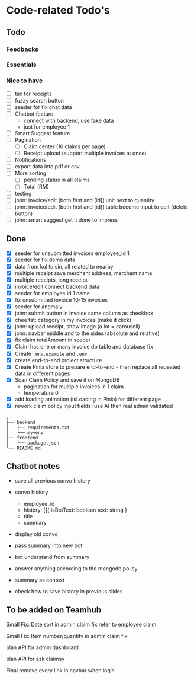 # Code-related Todo's
## Todo
### Feedbacks

### Essentials

### Nice to have
- [ ] tax for receipts
- [ ] fuzzy search button
- [ ] seeder for fix chat data
- [ ] Chatbot feature
    - connect with backend, use fake data
    - just for employee 1
- [ ] Smart Suggest feature
- [ ] Pagination
    - [ ] Claim center (10 claims per page)
    - [ ] Receipt upload (support multiple invoices at once)
- [ ] Notifications
- [ ] export data into pdf or csv
- [ ] More sorting
    - [ ] pending status in all claims
    - [ ] Total (RM)
- [ ] testing
- [ ] john: invoice/edit (both first and \[id]) unit next to quantity
- [ ] john: invoice/edit (both first and \[id]) table become input to edit (delete button)
- [ ] john: smart suggest get it done to impress

## Done
- [x] seeder for unsubmitted invoices employee_id 1
- [x] seeder for fix demo data
- [x] data from kul to sin, all related to nearby
- [x] multiple receipt save merchant address, merchant name
- [x] multiple receipts, long receipt
- [x] invoice/edit connect backend data
- [x] seeder for employee id 1 name
- [x] fix unsubmitted invoice 10-15 invoices
- [x] seeder for anomaly
- [x] john: submit button in invoice same column as checkbox
- [x] chee tat: category in my invoices (make it click)
- [x] john: upload receipt, show image (a lot = carousell)
- [x] john: navbar middle and to the sides (absolute and relative)
- [x] fix claim totalAmount in seeder
- [x] Claim has one or many invoice db table and database fix
- [x] Create `.env.example` and `.env`
- [x] create end-to-end project structure
- [x] Create Pinia store to prepare end-to-end
      - then replace all repeated data in different pages
- [x] Scan Claim Policy and save it on MongoDB
    - pagination for multiple invoices in 1 claim
    - temperature 0
- [x] add loading animation (isLoading in Pinia) for different page
- [x] rework claim policy input fields (use AI then real admin validates)

```
.
├── backend
│   ├── requirements.txt
│   └── myvenv
├── frontend
│   └── package.json
└── README.md
```

## Chatbot notes
- save all previous convo history
- convo history
    - employee_id
    - history: []{ isBotText: boolean text: string }
    - title
    - summary

- display old convo
- pass summary into new bot
- bot understand from summary

- answer anything according to the mongodb policy
- summary as context
- check how to save history in previous slides

## To be added on Teamhub
Small Fix: Date sort in admin claim fix
refer to employee claim

Small Fix: Item number/quantity in admin claim fix

plan API for admin dashboard

plan API for ask claimsy

Final remove every link in navbar when login
